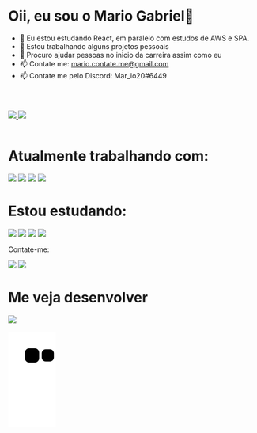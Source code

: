 # Oii, eu sou o Mario Gabriel👋


- 🌱 Eu estou estudando React, em paralelo com estudos de AWS e SPA.
- 👯 Estou trabalhando alguns projetos pessoais 
- 🤔 Procuro ajudar pessoas no inicio da carreira assim como eu
- 📫 Contate me: mario.contate.me@gmail.com
- 📫 Contate me pelo Discord: Mar_io20#6449

#
<br/>
<div>
    <a href="https://github.com/Mar-io20">
    <img height="150em" src="https://github-readme-stats.vercel.app/api?username=Mar-io20&show_icons=true&theme=tokyonight&include_all_commits=true&count_private=true"/>
    <img height="150em" src="https://github-readme-stats.vercel.app/api/top-langs/?username=Mar-io20&theme=tokyonight"/>
    </a>
    
</div>
<br/>

Atualmente trabalhando com:
===
<p>
<img src="https://img.shields.io/badge/HTML5-E34F26?style=for-the-badge&logo=html5&logoColor=white"/>
<img src="https://img.shields.io/badge/CSS3-1572B6?style=for-the-badge&logo=css3&logoColor=white"/>
<img src="https://img.shields.io/badge/JavaScript-F7DF1E?style=for-the-badge&logo=javascript&logoColor=black"/>
<img src="https://img.shields.io/badge/React-20232A?style=for-the-badge&logo=react&logoColor=61DAFB"/>
</p>

Estou estudando:
===

<p>
<img src="https://img.shields.io/badge/Node.js-43853D?style=for-the-badge&logo=node.js&logoColor=white"/>
<img src="https://img.shields.io/npm/types/typescript?label=%20%20&style=for-the-badge"/>
<img src="https://img.shields.io/badge/Sass-CC6699?style=for-the-badge&logo=sass&logoColor=white"/>
<img src="https://img.shields.io/badge/Java-ED8B00?style=for-the-badge&logo=java&logoColor=white"/>
</p>

Contate-me:

<p>
    <a src="#">
    <img src="https://img.shields.io/badge/Discord-7289DA?style=for-the-badge&logo=discord&logoColor=white"/>
    </a>
    <a src="#">
    <img src="https://img.shields.io/badge/LinkedIn-0077B5?style=for-the-badge&logo=linkedin&logoColor=white"/>
    </a>
</p>

Me veja desenvolver
====

<a src="#">
    <img src="https://img.shields.io/badge/Twitch-9146FF?style=for-the-badge&logo=twitch&logoColor=white"/>
</a>

![Snake animation](https://github.com/Mar-io20/Mar-io20/blob/output/github-contribution-grid-snake.svg)
